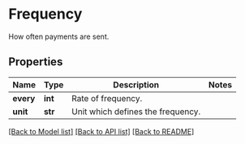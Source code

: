 # Frequency

How often payments are sent.
## Properties
Name | Type | Description | Notes
------------ | ------------- | ------------- | -------------
**every** | **int** | Rate of frequency. | 
**unit** | **str** | Unit which defines the frequency. | 

[[Back to Model list]](../README.md#documentation-for-models) [[Back to API list]](../README.md#documentation-for-api-endpoints) [[Back to README]](../README.md)


